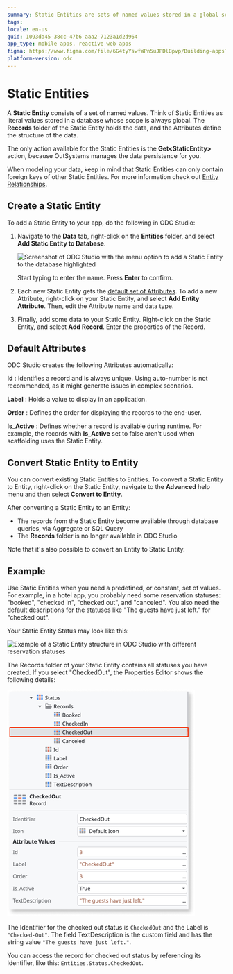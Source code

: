 ```yaml
---
summary: Static Entities are sets of named values stored in a global scope
tags:
locale: en-us
guid: 1093da45-38cc-47b6-aaa2-7123a1d2d964
app_type: mobile apps, reactive web apps
figma: https://www.figma.com/file/6G4tyYswfWPn5uJPDlBpvp/Building-apps?type=design&node-id=3202%3A7357&t=ZwHw8hXeFhwYsO5V-1
platform-version: odc
---
```

# Static Entities

A **Static Entity** consists of a set of named values. Think of Static Entities as literal values stored in a database whose scope is always global. The **Records** folder of the Static Entity holds the data, and the Attributes define the structure of the data.

The only action available for the Static Entities is the **Get&lt;StaticEntity&gt;** action, because OutSystems manages the data persistence for you.

When modeling your data, keep in mind that Static Entities can only contain foreign keys of other Static Entities. For more information check out [Entity Relationships](relationship/relationships.md).


## Create a Static Entity

To add a Static Entity to your app, do the following in ODC Studio:

1. Navigate to the **Data** tab, right-click on the **Entities** folder, and select **Add Static Entity to Database**.

    ![Screenshot of ODC Studio with the menu option to add a Static Entity to the database highlighted](images/add-static-entity-odcs.png "Adding a Static Entity in ODC Studio")

    Start typing to enter the name. Press **Enter** to confirm.

1. Each new Static Entity gets the [default set of Attributes](#default-attributes). To add a new Attribute, right-click on your Static Entity, and select **Add Entity Attribute**. Then, edit the Attribute name and data type.

1. Finally, add some data to your Static Entity. Right-click on the Static Entity, and select **Add Record**. Enter the properties of the Record.

## Default Attributes

ODC Studio creates the following Attributes automatically:

**Id**
:   Identifies a record and is always unique. Using auto-number is not recommended, as it might generate issues in complex scenarios.

**Label**
:   Holds a value to display in an application.

**Order**
:   Defines the order for displaying the records to the end-user.

**Is_Active**
:   Defines whether a record is available during runtime. For example, the records with **Is_Active** set to false aren't used when scaffolding uses the Static Entity.


## Convert Static Entity to Entity

You can convert existing Static Entities to Entities. To convert a Static Entity to Entity, right-click on the Static Entity, navigate to the **Advanced** help menu and then select **Convert to Entity**. 

After converting a Static Entity to an Entity:

* The records from the Static Entity become available through database queries, via Aggregate or SQL Query 
* The **Records** folder is no longer available in ODC Studio

Note that it's also possible to convert an Entity to Static Entity.

## Example

Use Static Entities when you need a predefined, or constant, set of values. For example, in a hotel app, you probably need some reservation statuses: "booked", "checked in", "checked out", and "canceled". You also need the default descriptions for the statuses like "The guests have just left." for "checked out".

Your Static Entity Status may look like this:

![Example of a Static Entity structure in ODC Studio with different reservation statuses](images/static-entity-example-odcs.png "Static Entity Example in ODC Studio")

The Records folder of your Static Entity contains all statuses you have created. If you select "CheckedOut", the Properties Editor shows the following details:

![Details of a 'Checked Out' record in a Static Entity within ODC Studio showing Identifier, Label, and TextDescription fields](images/static-entity-record-example-odcs.png "Static Entity Record Details in ODC Studio")

The Identifier for the checked out status is `CheckedOut` and the Label is `"Checked-Out"`. The field TextDescription is the custom field and has the string value `"The guests have just left."`.

You can access the record for checked out status by referencing its Identifier, like this: `Entities.Status.CheckedOut`.
